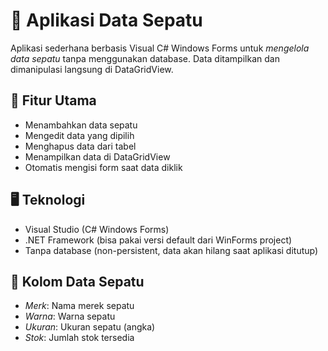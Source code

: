 # 👟 Aplikasi Data Sepatu

Aplikasi sederhana berbasis Visual C# Windows Forms untuk *mengelola data sepatu* tanpa menggunakan database. Data ditampilkan dan dimanipulasi langsung di DataGridView.

## 🧩 Fitur Utama

- Menambahkan data sepatu
- Mengedit data yang dipilih
- Menghapus data dari tabel
- Menampilkan data di DataGridView
- Otomatis mengisi form saat data diklik

## 🖥️ Teknologi

- Visual Studio (C# Windows Forms)
- .NET Framework (bisa pakai versi default dari WinForms project)
- Tanpa database (non-persistent, data akan hilang saat aplikasi ditutup)

## 📝 Kolom Data Sepatu

- *Merk*: Nama merek sepatu
- *Warna*: Warna sepatu
- *Ukuran*: Ukuran sepatu (angka)
- *Stok*: Jumlah stok tersedia
